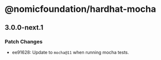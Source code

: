 # @nomicfoundation/hardhat-mocha

## 3.0.0-next.1

### Patch Changes

- ee91628: Update to `mocha@11` when running mocha tests.
